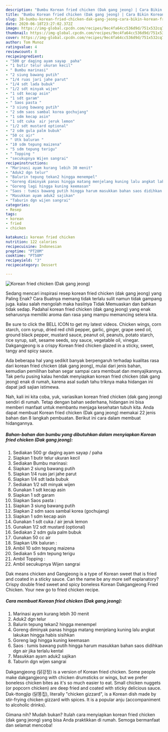 ```yaml
---
description: "Bumbu Korean fried chicken (Dak gang jeong) | Cara Bikin Korean fried chicken (Dak gang jeong) Yang Sedap"
title: "Bumbu Korean fried chicken (Dak gang jeong) | Cara Bikin Korean fried chicken (Dak gang jeong) Yang Sedap"
slug: 38-bumbu-korean-fried-chicken-dak-gang-jeong-cara-bikin-korean-fried-chicken-dak-gang-jeong-yang-sedap
date: 2020-06-18T23:27:02.372Z
image: https://img-global.cpcdn.com/recipes/9ec4fa64cc536d9d/751x532cq70/korean-fried-chicken-dak-gang-jeong-foto-resep-utama.jpg
thumbnail: https://img-global.cpcdn.com/recipes/9ec4fa64cc536d9d/751x532cq70/korean-fried-chicken-dak-gang-jeong-foto-resep-utama.jpg
cover: https://img-global.cpcdn.com/recipes/9ec4fa64cc536d9d/751x532cq70/korean-fried-chicken-dak-gang-jeong-foto-resep-utama.jpg
author: Tom Munoz
ratingvalue: 4
reviewcount: 8
recipeingredient:
- "500 gr daging ayam sayap  paha"
- "1 butir telur ukuran kecil"
- " Bumbu marinasi"
- "2 siung bawang putih"
- "1/4 ruas jari jahe parut"
- "1/4 sdt lada bubuk"
- "1/2 sdt minyak wijen"
- "1 sdt kecap asin"
- "1 sdt garam"
- " Saos pasta "
- "3 siung bawang putih"
- "2 sdm saos sambal korea gochujang"
- "1 sdm kecap asin"
- "1 sdt cuka  air jeruk lemon"
- "1/2 sdt mustard optional"
- "2 sdm gula palm bubuk"
- "50 cc air"
- " Utk baluran "
- "10 sdm tepung maizena"
- "5 sdm tepung terigu"
- " Topping "
- "secukupnya Wijen sangrai"
recipeinstructions:
- "Marinasi ayam kurang lebih 30 menit"
- "Aduk2 dgn telur"
- "Balurin tepung tekan2 hingga menempel"
- "Goreng diminyak panas hingga matang menjelang kuning lalu angkat lakukan hingga habis sisihkan"
- "Goreng lagi hingga kuning keemasan"
- "Saos : tumis bawang putih hingga harum masukkan bahan saos didihkan dgn air jika terlalu kental"
- "Masukkan ayam aduk2 sajikan"
- "Taburin dgn wijen sangrai"
categories:
- Resep
tags:
- korean
- fried
- chicken

katakunci: korean fried chicken 
nutrition: 122 calories
recipecuisine: Indonesian
preptime: "PT20M"
cooktime: "PT58M"
recipeyield: "3"
recipecategory: Dessert

---
```



![Korean fried chicken (Dak gang jeong)](https://img-global.cpcdn.com/recipes/9ec4fa64cc536d9d/751x532cq70/korean-fried-chicken-dak-gang-jeong-foto-resep-utama.jpg)

Sedang mencari inspirasi resep korean fried chicken (dak gang jeong) yang Paling Enak? Cara Buatnya memang tidak terlalu sulit namun tidak gampang juga. kalau salah mengolah maka hasilnya Tidak Memuaskan dan bahkan tidak sedap. Padahal korean fried chicken (dak gang jeong) yang enak seharusnya memiliki aroma dan rasa yang mampu memancing selera kita.

Be sure to click the BELL ICON to get my latest videos. Chicken wings, corn starch, corn syrup, dried red chili pepper, garlic, ginger, grape seed oil, ground black pepper, mustard sauce, peanut oil, peanuts, potato starch, rice syrup, salt, sesame seeds, soy sauce, vegetable oil, vinegar. Dakgangjeong is a crispy Korean fried chicken glazed in a sticky, sweet, tangy and spicy sauce.

Ada beberapa hal yang sedikit banyak berpengaruh terhadap kualitas rasa dari korean fried chicken (dak gang jeong), mulai dari jenis bahan, kemudian pemilihan bahan segar sampai cara membuat dan menyajikannya. Tak perlu pusing kalau hendak menyiapkan korean fried chicken (dak gang jeong) enak di rumah, karena asal sudah tahu triknya maka hidangan ini dapat jadi sajian istimewa.


Nah, kali ini kita coba, yuk, variasikan korean fried chicken (dak gang jeong) sendiri di rumah. Tetap dengan bahan sederhana, hidangan ini bisa memberi manfaat untuk membantu menjaga kesehatan tubuh kita. Anda dapat membuat Korean fried chicken (Dak gang jeong) memakai 22 jenis bahan dan 8 langkah pembuatan. Berikut ini cara dalam membuat hidangannya.

<!--inarticleads1-->

##### Bahan-bahan dan bumbu yang dibutuhkan dalam menyiapkan Korean fried chicken (Dak gang jeong):

1. Sediakan 500 gr daging ayam sayap / paha
1. Siapkan 1 butir telur ukuran kecil
1. Sediakan  Bumbu marinasi:
1. Siapkan 2 siung bawang putih
1. Siapkan 1/4 ruas jari jahe parut
1. Siapkan 1/4 sdt lada bubuk
1. Sediakan 1/2 sdt minyak wijen
1. Gunakan 1 sdt kecap asin
1. Siapkan 1 sdt garam
1. Siapkan  Saos pasta :
1. Siapkan 3 siung bawang putih
1. Siapkan 2 sdm saos sambal korea (gochujang)
1. Siapkan 1 sdm kecap asin
1. Gunakan 1 sdt cuka / air jeruk lemon
1. Gunakan 1/2 sdt mustard (optional)
1. Sediakan 2 sdm gula palm bubuk
1. Gunakan 50 cc air
1. Siapkan  Utk baluran :
1. Ambil 10 sdm tepung maizena
1. Sediakan 5 sdm tepung terigu
1. Ambil  Topping :
1. Ambil secukupnya Wijen sangrai


Dak means chicken and Gangjeong is a type of Korean sweet that is fried and coated in a sticky sauce. Can the name be any more self explanatory? Crispy double fried sweet and spicy boneless Korean Dakgangjeong Fried Chicken. Your new go to fried chicken recipe. 

<!--inarticleads2-->

##### Cara membuat Korean fried chicken (Dak gang jeong):

1. Marinasi ayam kurang lebih 30 menit
1. Aduk2 dgn telur
1. Balurin tepung tekan2 hingga menempel
1. Goreng diminyak panas hingga matang menjelang kuning lalu angkat lakukan hingga habis sisihkan
1. Goreng lagi hingga kuning keemasan
1. Saos : tumis bawang putih hingga harum masukkan bahan saos didihkan dgn air jika terlalu kental
1. Masukkan ayam aduk2 sajikan
1. Taburin dgn wijen sangrai


Dakgangjeong (닭강정) is a version of Korean fried chicken. Some people make dakgangjeong with chicken drumsticks or wings, but we prefer boneless chicken bites as it&#39;s so much easier to eat. Small chicken nuggets (or popcorn chicken) are deep fried and coated with sticky delicious sauce. Dak-ttongjip (닭똥집), literally &#34;chicken gizzard&#34;, is a Korean dish made by stir-frying chicken gizzard with spices. It is a popular anju (accompaniment to alcoholic drinks). 

Gimana nih? Mudah bukan? Itulah cara menyiapkan korean fried chicken (dak gang jeong) yang bisa Anda praktikkan di rumah. Semoga bermanfaat dan selamat mencoba!
